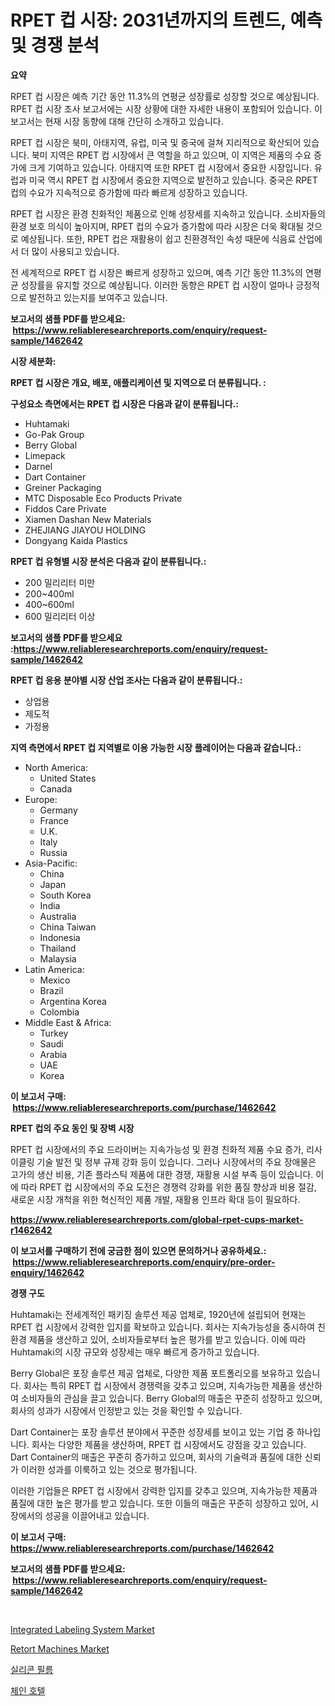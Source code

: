 <p><h1>RPET 컵 시장: 2031년까지의 트렌드, 예측 및 경쟁 분석</h1></p><p><strong>요약</strong></p>
<p><p>RPET 컵 시장은 예측 기간 동안 11.3%의 연평균 성장률로 성장할 것으로 예상됩니다. RPET 컵 시장 조사 보고서에는 시장 상황에 대한 자세한 내용이 포함되어 있습니다. 이 보고서는 현재 시장 동향에 대해 간단히 소개하고 있습니다.</p><p>RPET 컵 시장은 북미, 아태지역, 유럽, 미국 및 중국에 걸쳐 지리적으로 확산되어 있습니다. 북미 지역은 RPET 컵 시장에서 큰 역할을 하고 있으며, 이 지역은 제품의 수요 증가에 크게 기여하고 있습니다. 아태지역 또한 RPET 컵 시장에서 중요한 시장입니다. 유럽과 미국 역시 RPET 컵 시장에서 중요한 지역으로 발전하고 있습니다. 중국은 RPET 컵의 수요가 지속적으로 증가함에 따라 빠르게 성장하고 있습니다.</p><p>RPET 컵 시장은 환경 친화적인 제품으로 인해 성장세를 지속하고 있습니다. 소비자들의 환경 보호 의식이 높아지며, RPET 컵의 수요가 증가함에 따라 시장은 더욱 확대될 것으로 예상됩니다. 또한, RPET 컵은 재활용이 쉽고 친환경적인 속성 때문에 식음료 산업에서 더 많이 사용되고 있습니다.</p><p>전 세계적으로 RPET 컵 시장은 빠르게 성장하고 있으며, 예측 기간 동안 11.3%의 연평균 성장률을 유지할 것으로 예상됩니다. 이러한 동향은 RPET 컵 시장이 얼마나 긍정적으로 발전하고 있는지를 보여주고 있습니다.</p></p>
<p><strong>보고서의 샘플 PDF를 받으세요: &nbsp;<a href="https://www.reliableresearchreports.com/enquiry/request-sample/1462642">https://www.reliableresearchreports.com/enquiry/request-sample/1462642</a></strong></p>
<p><strong>시장 세분화:</strong></p>
<p><strong> RPET 컵 시장은 개요, 배포, 애플리케이션 및 지역으로 더 분류됩니다. :</strong></p>
<p><strong>구성요소 측면에서는 RPET 컵 시장은 다음과 같이 분류됩니다.:</strong></p>
<p><ul><li>Huhtamaki</li><li>Go-Pak Group</li><li>Berry Global</li><li>Limepack</li><li>Darnel</li><li>Dart Container</li><li>Greiner Packaging</li><li>MTC Disposable Eco Products Private</li><li>Fiddos Care Private</li><li>Xiamen Dashan New Materials</li><li>ZHEJIANG JIAYOU HOLDING</li><li>Dongyang Kaida Plastics</li></ul></p>
<p><strong> RPET 컵 유형별 시장 분석은 다음과 같이 분류됩니다.:</strong></p>
<p><ul><li>200 밀리리터 미만</li><li>200~400ml</li><li>400~600ml</li><li>600 밀리리터 이상</li></ul></p>
<p><strong>보고서의 샘플 PDF를 받으세요 :<a href="https://www.reliableresearchreports.com/enquiry/request-sample/1462642">https://www.reliableresearchreports.com/enquiry/request-sample/1462642</a></strong></p>
<p><strong> RPET 컵 응용 분야별 시장 산업 조사는 다음과 같이 분류됩니다.:</strong></p>
<p><ul><li>상업용</li><li>제도적</li><li>가정용</li></ul></p>
<p><strong>지역 측면에서 RPET 컵 지역별로 이용 가능한 시장 플레이어는 다음과 같습니다.:</strong></p>
<p><ul>
    <li>
        North America:
        <ul>
            <li>United States</li>
            <li>Canada</li>
        </ul>
    </li>
    <li>
        Europe:
        <ul>
            <li>Germany</li>
            <li>France</li>
            <li>U.K.</li>
            <li>Italy</li>
            <li>Russia</li>
        </ul>
    </li>
    <li>
        Asia-Pacific:
        <ul>
            <li>China</li>
            <li>Japan</li>
            <li>South Korea</li>
            <li>India</li>
            <li>Australia</li>
            <li>China Taiwan</li>
            <li>Indonesia</li>
            <li>Thailand</li>
            <li>Malaysia</li>
        </ul>
    </li>
    <li>
        Latin America:
        <ul>
            <li>Mexico</li>
            <li>Brazil</li>
            <li>Argentina Korea</li>
            <li>Colombia</li>
        </ul>
    </li>
    <li>
        Middle East & Africa:
        <ul>
            <li>Turkey</li>
            <li>Saudi</li>
            <li>Arabia</li>
            <li>UAE</li>
            <li>Korea</li>
        </ul>
    </li>
    </ul></p>
<p><strong>이 보고서 구매: &nbsp;<a href="https://www.reliableresearchreports.com/purchase/1462642">https://www.reliableresearchreports.com/purchase/1462642</a></strong></p>
<p><strong>RPET 컵의 주요 동인 및 장벽 시장</strong></p>
<p><p>RPET 컵 시장에서의 주요 드라이버는 지속가능성 및 환경 친화적 제품 수요 증가, 리사이클링 기술 발전 및 정부 규제 강화 등이 있습니다. 그러나 시장에서의 주요 장애물은 고가의 생산 비용, 기존 플라스틱 제품에 대한 경쟁, 재활용 시설 부족 등이 있습니다. 이에 따라 RPET 컵 시장에서의 주요 도전은 경쟁력 강화를 위한 품질 향상과 비용 절감, 새로운 시장 개척을 위한 혁신적인 제품 개발, 재활용 인프라 확대 등이 필요하다.</p></p>
<p><strong><a href="https://www.reliableresearchreports.com/global-rpet-cups-market-r1462642">https://www.reliableresearchreports.com/global-rpet-cups-market-r1462642</a></strong></p>
<p><strong>이 보고서를 구매하기 전에 궁금한 점이 있으면 문의하거나 공유하세요.: &nbsp;<a href="https://www.reliableresearchreports.com/enquiry/pre-order-enquiry/1462642">https://www.reliableresearchreports.com/enquiry/pre-order-enquiry/1462642</a></strong></p>
<p><strong>경쟁 구도</strong></p>
<p><p>Huhtamaki는 전세계적인 패키징 솔루션 제공 업체로, 1920년에 설립되어 현재는 RPET 컵 시장에서 강력한 입지를 확보하고 있습니다. 회사는 지속가능성을 중시하여 친환경 제품을 생산하고 있어, 소비자들로부터 높은 평가를 받고 있습니다. 이에 따라 Huhtamaki의 시장 규모와 성장세는 매우 빠르게 증가하고 있습니다.</p><p>Berry Global은 포장 솔루션 제공 업체로, 다양한 제품 포트폴리오를 보유하고 있습니다. 회사는 특히 RPET 컵 시장에서 경쟁력을 갖추고 있으며, 지속가능한 제품을 생산하여 소비자들의 관심을 끌고 있습니다. Berry Global의 매출은 꾸준히 성장하고 있으며, 회사의 성과가 시장에서 인정받고 있는 것을 확인할 수 있습니다.</p><p>Dart Container는 포장 솔루션 분야에서 꾸준한 성장세를 보이고 있는 기업 중 하나입니다. 회사는 다양한 제품을 생산하며, RPET 컵 시장에서도 강점을 갖고 있습니다. Dart Container의 매출은 꾸준히 증가하고 있으며, 회사의 기술력과 품질에 대한 신뢰가 이러한 성과를 이룩하고 있는 것으로 평가됩니다.</p><p>이러한 기업들은 RPET 컵 시장에서 강력한 입지를 갖추고 있으며, 지속가능한 제품과 품질에 대한 높은 평가를 받고 있습니다. 또한 이들의 매출은 꾸준히 성장하고 있어, 시장에서의 성공을 이끌어내고 있습니다.</p></p>
<p><strong>이 보고서 구매: &nbsp; <a href="https://www.reliableresearchreports.com/purchase/1462642">https://www.reliableresearchreports.com/purchase/1462642</a></strong></p>
<p><strong>보고서의 샘플 PDF를 받으세요: &nbsp;<a href="https://www.reliableresearchreports.com/enquiry/request-sample/1462642">https://www.reliableresearchreports.com/enquiry/request-sample/1462642</a></strong><strong></strong></p>
<p>&nbsp;</p>
<p><p><a href="https://github.com/bobicer/Market-Research-Report-List-2/blob/main/integrated-labeling-system-market.md">Integrated Labeling System Market</a></p><p><a href="https://github.com/globismark/Market-Research-Report-List-2/blob/main/retort-machines-market.md">Retort Machines Market</a></p><p><a href="https://medium.com/@mekhirenner_87471/%EC%8B%A4%EB%A6%AC%EC%BD%98-%ED%95%84%EB%A6%84-%EC%8B%9C%EC%9E%A5-%EA%B2%BD%EC%9F%81-%EB%B6%84%EC%84%9D-%EC%8B%9C%EC%9E%A5-%EB%8F%99%ED%96%A5-%EB%B0%8F-2031%EB%85%84%EA%B9%8C%EC%A7%80%EC%9D%98-%EC%98%88%EC%B8%A1-1f0f721e3999">실리콘 필름</a></p><p><a href="https://medium.com/@wilsoniehn789562023/%EC%B2%B4%EC%9D%B8-%ED%98%B8%ED%85%94-%EC%8B%9C%EC%9E%A5-%EB%B6%84%EC%84%9D-cagr-%EC%8B%9C%EC%9E%A5-%EC%84%B8%EB%B6%84%ED%99%94-%EB%B0%8F-%EA%B8%80%EB%A1%9C%EB%B2%8C-%EC%82%B0%EC%97%85-%EA%B0%9C%EC%9A%94-028dd7ebf347">체인 호텔</a></p></p>
